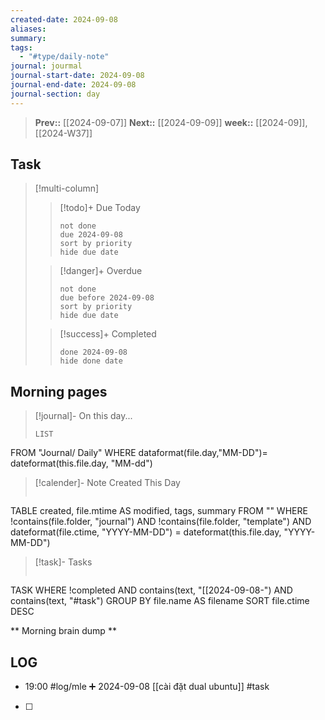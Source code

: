```yaml
---
created-date: 2024-09-08
aliases: 
summary: 
tags:
  - "#type/daily-note"
journal: jourmal
journal-start-date: 2024-09-08
journal-end-date: 2024-09-08
journal-section: day
---
```


>**Prev::** [[2024-09-07]]
>**Next::** [[2024-09-09]]
>**week::** [[2024-09]], [[2024-W37]]

## Task

> [!multi-column]
> 
>>[!todo]+ Due Today 
>>```tasks
>> not done
>> due 2024-09-08
>> sort by priority
>> hide due date
>> ```
>
>> [!danger]+ Overdue
>> ```tasks 
>> not done 
>> due before 2024-09-08
>> sort by priority
>> hide due date
>> ```
>
>> [!success]+ Completed
>> ```tasks
>> done 2024-09-08
>> hide done date
>> ```


## Morning pages

>[!journal]- On this day...
>```dataview
>LIST
FROM "Journal/ Daily"
WHERE dataformat(file.day,"MM-DD")= dateformat(this.file.day, "MM-dd")

>[!calender]- Note Created This Day
>```dataview
TABLE created, file.mtime AS modified, tags, summary
FROM ""
WHERE !contains(file.folder, "journal") 
AND !contains(file.folder, "template")
AND dateformat(file.ctime, "YYYY-MM-DD") = dateformat(this.file.day, "YYYY-MM-DD")


>[!task]- Tasks
>```dataview
TASK
WHERE !completed
AND contains(text, "[[2024-09-08-") 
AND contains(text, "#task")
GROUP BY file.name AS filename
SORT file.ctime DESC




** Morning brain dump **

## LOG
- 19:00 #log/mle ➕ 2024-09-08  [[cài đặt dual ubuntu]] #task 
- [ ] 


